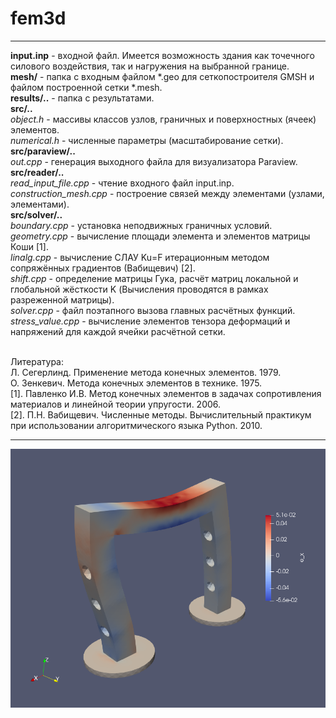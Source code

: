 # fem3d
---
**input.inp** - входной файл. Имеется возможность здания как точечного силового воздействия, так и нагружения на выбранной границе.
<br> **mesh/** - папка с входным файлом \*.geo для сеткопостроителя GMSH и
файлом построенной сетки \*.mesh.
<br>**results/..** - папка с результатами.
<br>**src/..**
<br>*object.h* - массивы классов узлов, граничных и поверхностных (ячеек) элементов.
<br>*numerical.h* - численные параметры (масштабирование сетки).
<br>**src/paraview/..**
<br>*out.cpp* - генерация выходного файла для визуализатора Paraview.
<br>**src/reader/..**
<br>*read_input_file.cpp* - чтение входного файл input.inp.
<br>*construction_mesh.cpp* - построение связей между элементами (узлами, элементами).
<br>**src/solver/..**
<br>*boundary.cpp* - установка неподвижных граничных условий.
<br>*geometry.cpp* - вычисление площади элемента и элементов матрицы Коши [1].
<br>*linalg.cpp* - вычисление СЛАУ Ku=F итерационным методом сопряжённых градиентов (Вабищевич) [2].
<br>*shift.cpp* -  определение матрицы Гука, расчёт матриц локальной и глобальной жёсткости K (Вычисления проводятся в рамках разреженной матрицы).
<br>*solver.cpp* - файл поэтапного вызова главных расчётных функций.
<br>*stress_value.cpp* - вычисление элементов тензора деформаций и напряжений для каждой ячейки расчётной сетки.

<br>Литература:
<br> Л. Сегерлинд. Применение метода конечных элементов. 1979.
<br> О. Зенкевич. Метода конечных элементов в технике. 1975.
<br>[1]. Павленко И.В. Метод конечных элементов в задачах сопротивления материалов и линейной теории упругости. 2006.
<br>[2]. П.Н. Вабищевич. Численные методы. Вычислительный практикум при использовании алгоритмического языка Python. 2010.

---
<img src="pic/results.png"  width="800">
